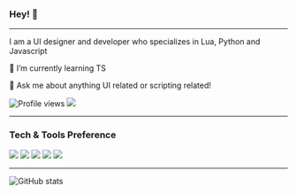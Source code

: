### Hey! 👋

---

I am a UI designer and developer who specializes in Lua, Python and Javascript
 
 
 🌱 I’m currently learning TS
 
 💬 Ask me about anything UI related or scripting related!
 
![Profile views](https://gpvc.arturio.dev/ovicular)  <img src="https://img.shields.io/github/followers/ovicular?label=Follow" style=" float:left, margin-right:10px" />

---

### Tech & Tools Preference

<img src="https://img.shields.io/badge/-Node.js-3C873A?style=flat&logo=Node.js&logoColor=white">
<img src="http://img.shields.io/badge/-Git-F1502F?style=flat&logo=git&logoColor=FFFFFF">
<img src="http://img.shields.io/badge/-Github-000000?style=flat&logo=github&logoColor=FFFFFF">
<img src="http://img.shields.io/badge/-VS%20Code-007ACC?style=flat&logo=visual%20studio%20code&logoColor=white">
<img src="http://img.shields.io/badge/-Heroku-430098?style=flat&logo=heroku&logoColor=white">

---

![GitHub stats](https://github-readme-stats.vercel.app/api?username=ovicular&theme=dark&show_icons=true&hide_border=true)
